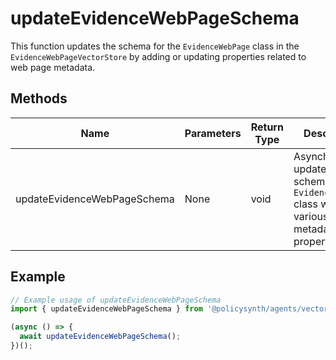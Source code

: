 # updateEvidenceWebPageSchema

This function updates the schema for the `EvidenceWebPage` class in the `EvidenceWebPageVectorStore` by adding or updating properties related to web page metadata.

## Methods

| Name                        | Parameters | Return Type | Description |
|-----------------------------|------------|-------------|-------------|
| updateEvidenceWebPageSchema | None       | void        | Asynchronously updates the schema for the `EvidenceWebPage` class with various metadata properties. |

## Example

```javascript
// Example usage of updateEvidenceWebPageSchema
import { updateEvidenceWebPageSchema } from '@policysynth/agents/vectorstore/utils/updateEvidenceWebPageSchema.js';

(async () => {
  await updateEvidenceWebPageSchema();
})();
```